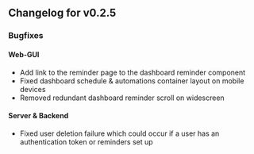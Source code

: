 ## Changelog for v0.2.5

### Bugfixes
#### Web-GUI
- Add link to the reminder page to the dashboard reminder component
- Fixed dashboard schedule & automations container layout on mobile devices
- Removed redundant dashboard reminder scroll on widescreen

#### Server & Backend
- Fixed user deletion failure which could occur if a user has an authentication token or reminders set up
